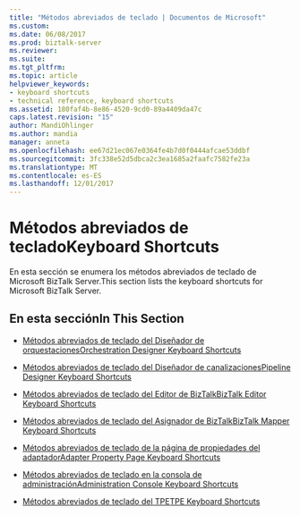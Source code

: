 ```yaml
---
title: "Métodos abreviados de teclado | Documentos de Microsoft"
ms.custom: 
ms.date: 06/08/2017
ms.prod: biztalk-server
ms.reviewer: 
ms.suite: 
ms.tgt_pltfrm: 
ms.topic: article
helpviewer_keywords:
- keyboard shortcuts
- technical reference, keyboard shortcuts
ms.assetid: 180faf4b-8e86-4520-9cd0-89a4409da47c
caps.latest.revision: "15"
author: MandiOhlinger
ms.author: mandia
manager: anneta
ms.openlocfilehash: ee67d21ec067e0364fe4b7d0f0444afcae53ddbf
ms.sourcegitcommit: 3fc338e52d5dbca2c3ea1685a2faafc7582fe23a
ms.translationtype: MT
ms.contentlocale: es-ES
ms.lasthandoff: 12/01/2017
---
```

# <a name="keyboard-shortcuts"></a><span data-ttu-id="13ad6-102">Métodos abreviados de teclado</span><span class="sxs-lookup"><span data-stu-id="13ad6-102">Keyboard Shortcuts</span></span>
<span data-ttu-id="13ad6-103">En esta sección se enumera los métodos abreviados de teclado de Microsoft BizTalk Server.</span><span class="sxs-lookup"><span data-stu-id="13ad6-103">This section lists the keyboard shortcuts for Microsoft BizTalk Server.</span></span>  
  
## <a name="in-this-section"></a><span data-ttu-id="13ad6-104">En esta sección</span><span class="sxs-lookup"><span data-stu-id="13ad6-104">In This Section</span></span>  
  
-   [<span data-ttu-id="13ad6-105">Métodos abreviados de teclado del Diseñador de orquestaciones</span><span class="sxs-lookup"><span data-stu-id="13ad6-105">Orchestration Designer Keyboard Shortcuts</span></span>](../core/orchestration-designer-keyboard-shortcuts.md)  
  
-   [<span data-ttu-id="13ad6-106">Métodos abreviados de teclado del Diseñador de canalizaciones</span><span class="sxs-lookup"><span data-stu-id="13ad6-106">Pipeline Designer Keyboard Shortcuts</span></span>](../core/pipeline-designer-keyboard-shortcuts.md)  
  
-   [<span data-ttu-id="13ad6-107">Métodos abreviados de teclado del Editor de BizTalk</span><span class="sxs-lookup"><span data-stu-id="13ad6-107">BizTalk Editor Keyboard Shortcuts</span></span>](../core/biztalk-editor-keyboard-shortcuts.md)  
  
-   [<span data-ttu-id="13ad6-108">Métodos abreviados de teclado del Asignador de BizTalk</span><span class="sxs-lookup"><span data-stu-id="13ad6-108">BizTalk Mapper Keyboard Shortcuts</span></span>](../core/biztalk-mapper-keyboard-shortcuts.md)  
  
-   [<span data-ttu-id="13ad6-109">Métodos abreviados de teclado de la página de propiedades del adaptador</span><span class="sxs-lookup"><span data-stu-id="13ad6-109">Adapter Property Page Keyboard Shortcuts</span></span>](../core/adapter-property-page-keyboard-shortcuts.md)  
  
-   [<span data-ttu-id="13ad6-110">Métodos abreviados de teclado en la consola de administración</span><span class="sxs-lookup"><span data-stu-id="13ad6-110">Administration Console Keyboard Shortcuts</span></span>](../core/administration-console-keyboard-shortcuts.md)  
  
-   [<span data-ttu-id="13ad6-111">Métodos abreviados de teclado del TPE</span><span class="sxs-lookup"><span data-stu-id="13ad6-111">TPE Keyboard Shortcuts</span></span>](../core/tpe-keyboard-shortcuts.md)
